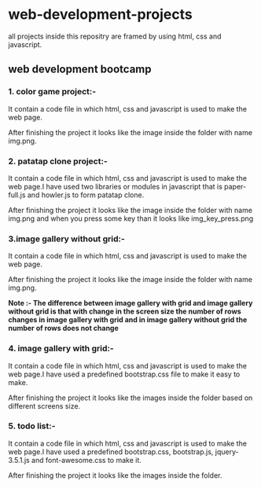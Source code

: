 # web-development-projects
all projects inside this repositry are framed by using html, css and javascript.
## web development bootcamp 

### 1. color game project:-

It contain a code file in which html, css and javascript is used to make the web page.

After finishing the project it looks like the image inside the folder with name img.png.

### 2. patatap clone project:-

It contain a code file in which html, css and javascript is used to make the web page.I have used two libraries or modules in javascript that is paper-full.js and howler.js to form patatap clone.

After finishing the project it looks like the image inside the folder with name img.png and when you press some key than it looks like img_key_press.png

### 3.image gallery without grid:-

It contain a code file in which html, css and javascript is used to make the web page.

After finishing the project it looks like the image inside the folder with name img.png.

**Note :- The difference between image gallery with grid and image gallery without grid is that with change in the screen size the number of rows changes in image gallery with grid and in image gallery without grid the number of rows does not change**

### 4. image gallery with grid:-

It contain a code file in which html, css and javascript is used to make the web page.I have used a predefined bootstrap.css file to make it easy to make.

After finishing the project it looks like the images inside the folder based on different screens size.

### 5. todo list:-

It contain a code file in which html, css and javascript is used to make the web page.I have used a predefined bootstrap.css, bootstrap.js, jquery-3.5.1.js and font-awesome.css to make it.

After finishing the project it looks like the images inside the folder.

